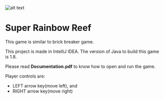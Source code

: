 ![alt text](https://raw.githubusercontent.com/chrisrosana/Rainbow-Reef-Game/master/Screen%20Shot%202019-09-27%20at%209.22.11%20AM.png)

# Super Rainbow Reef

This game is similar to brick breaker game. 

This project is made in IntelliJ IDEA. The version of Java to build this game is 1.8.

Please read **Documentation.pdf** to know how to open and run the game. 

Player controls are: 
* LEFT arrow key(move left), and 
* RIGHT arrow key(move right) 


